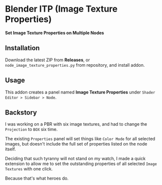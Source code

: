 # Blender ITP (Image Texture Properties)

**Set Image Texture Properties on Multiple Nodes**

## Installation

Download the latest ZIP from **Releases**, or `node_image_texture_properties.py` from repository, and install addon.

## Usage

This addon creates a panel named **Image Texture Properties** under ``Shader Editor > Sidebar > Node``.

## Backstory

I was working on a PBR with six image textures, and had to change the `Projection` to `BOX` six time.

The existing `Properties` panel will set things like `Color Mode` for all selected images, but doesn't include the full set of properties listed on the node itself.

Deciding that such tyranny will not stand on my watch, I made a quick extension to allow me to set the outstanding properties of all selected `Image Textures` with one click.

Because that's what heroes do.
